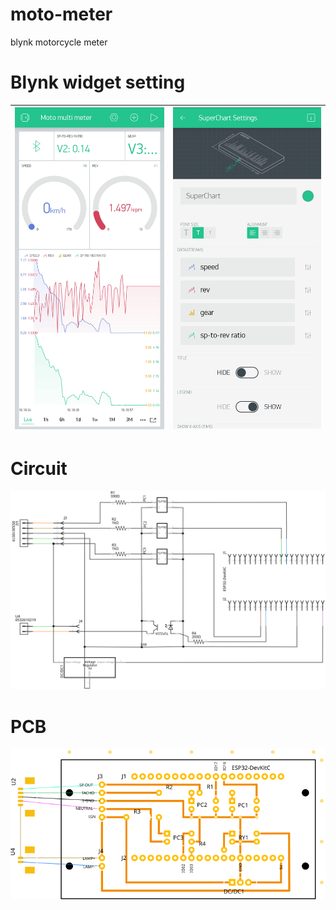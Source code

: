 # moto-meter
blynk motorcycle meter 
# Blynk widget setting
|![Blynk Widget 1](images/Blynk_widgets_1.JPG)|![Blynk Widget 2](images/Blynk_widgets_2.JPG)|
|---|---|
# Circuit
![Circuit](images/ESP32_moto-meter_PCB_circuit.svg)
# PCB
![PCB](images/ESP32_moto-meter_PCB_PCB.svg)

